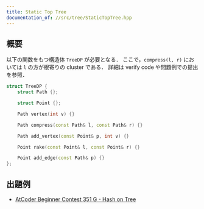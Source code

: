 ```yaml
---
title: Static Top Tree
documentation_of: //src/tree/StaticTopTree.hpp
---
```


## 概要
以下の関数をもつ構造体 `TreeDP` が必要となる．
ここで，`compress(l, r)` においては `l` の方が根寄りの cluster である．
詳細は verify code や問題例での提出を参照．

```C++
struct TreeDP {
    struct Path {};

    struct Point {};

    Path vertex(int v) {}

    Path compress(const Path& l, const Path& r) {}

    Path add_vertex(const Point& p, int v) {}

    Point rake(const Point& l, const Point& r) {}

    Point add_edge(const Path& p) {}
};
```

## 出題例
- [AtCoder Beginner Contest 351 G - Hash on Tree](https://atcoder.jp/contests/abc351/tasks/abc351_g)